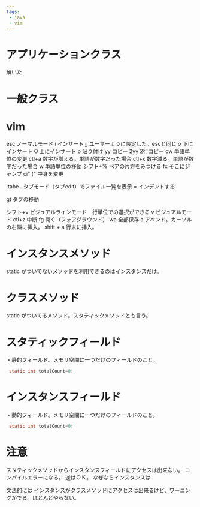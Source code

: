 ```yaml
---
tags:
 - java
 - vim
---
```

# アプリケーションクラス

解いた
# 一般クラス

# vim
esc ノーマルモード
i インサート
jj ユーザーように設定した。escと同じ
o 下にインサート
O 上にインサート
p 貼り付け
yy コピー
2yy 2行コピー
cw 単語単位の変更
ctl+a 数字が増える。単語が数字だった場合
ctl+x 数字減る。単語が数字だった場合
w 単語単位の移動
シフト+% ペアの片方をみつける
fx そこにジャンプ
ci" (" 中身を変更

:tabe . タブモード（タブedit）でファイル一覧を表示
= インデントする

gt タブの移動

シフト+v ビジュアルラインモード　行単位での選択ができる
v ビジュアルモード
ctl+z 中断
fg 開く（フォアグラウンド）
wa 全部保存
a アペンド。カーソルの右隣に挿入。
shift + a 行末に挿入。

# インスタンスメソッド
static がついてないメソッドを利用できるのはインスタンスだけ。

# クラスメソッド
static がついてるメソッド。スタティックメソッドとも言う。


# スタティックフィールド
・静的フィールド。メモリ空間に一つだけのフィールドのこと。
```java
 static int totalCount=0;
```

# インスタンスフィールド
・動的フィールド。メモリ空間に一つだけのフィールドのこと。
```java
 static int totalCount=0;
```

# 注意
スタティックメソッドからインスタンスフィールドにアクセスは出来ない。
コンパイルエラーになる。
逆はＯＫ。
なぜならインスタンスは

文法的には
インスタンスがクラスメソッドにアクセスは出来るけど、ワーニングがでる。ほとんどやらない。
